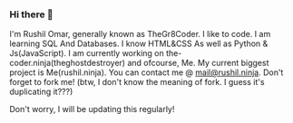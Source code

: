 ### Hi there 👋

<!--
**TheGr8Coder/TheGr8Coder** is a ✨ _special_ ✨ repository because its `README.md` (this file) appears on your GitHub profile.

Here are some ideas to get you started:

- 🔭 I’m currently working on ...
- 🌱 I’m currently learning ...
- 👯 I’m looking to collaborate on ...
- 🤔 I’m looking for help with ...
- 💬 Ask me about ...
- 📫 How to reach me: ...
- 😄 Pronouns: ...
- ⚡ Fun fact: ...
-->
I'm Rushil Omar, generally known as TheGr8Coder. I like to code. I am learning SQL And Databases.
I know HTML&CSS As well as Python & Js(JavaScript). I am currently working on the-coder.ninja(theghostdestroyer) and ofcourse, Me.
My current biggest project is Me(rushil.ninja). You can contact me @ mail@rushil.ninja. 
Don't forget to fork me! (btw, I don't know the meaning of fork. I guess it's duplicating it???)

Don't worry, I will be updating this regularly!
